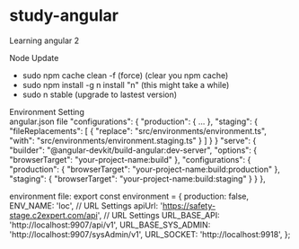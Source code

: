 # study-angular
Learning angular 2

Node Update
- sudo npm cache clean -f (force) (clear you npm cache)
- sudo npm install -g n install "n" (this might take a while)
- sudo n stable (upgrade to lastest version)


Environment Setting<br>
angular.json file
"configurations": {
  "production": { ... },
  "staging": {
    "fileReplacements": [
      {
        "replace": "src/environments/environment.ts",
        "with": "src/environments/environment.staging.ts"
      }
    ]
  }
}
"serve": {
  "builder": "@angular-devkit/build-angular:dev-server",
  "options": {
    "browserTarget": "your-project-name:build"
  },
  "configurations": {
    "production": {
      "browserTarget": "your-project-name:build:production"
    },
    "staging": {
      "browserTarget": "your-project-name:build:staging"
    }
  }
},

environment file:
export const environment = {
    production: false,
    ENV_NAME: 'loc', 
    // URL Settings
    apiUrl: 'https://safety-stage.c2expert.com/api', 
    // URL Settings
    URL_BASE_API: 'http://localhost:9907/api/v1',
    URL_BASE_SYS_ADMIN: 'http://localhost:9907/sysAdmin/v1',
    URL_SOCKET: 'http://localhost:9918',
};

